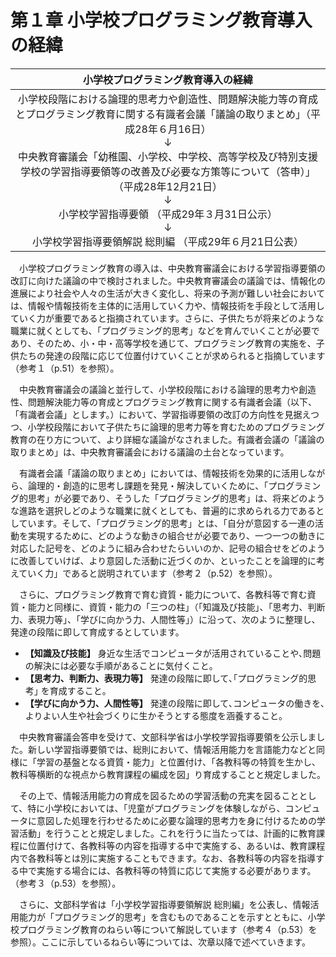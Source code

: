# 第１章 小学校プログラミング教育導入の経緯

| **小学校プログラミング教育導入の経緯** |
|:--------------------------------------------------------:|
| 小学校段階における論理的思考力や創造性、問題解決能力等の育成とプログラミング教育に関する有識者会議「議論の取りまとめ」（平成28年６月16日） <br />↓<br /> 中央教育審議会「幼稚園、小学校、中学校、高等学校及び特別支援学校の学習指導要領等の改善及び必要な方策等について（答申）」（平成28年12月21日） <br />↓<br /> 小学校学習指導要領 （平成29年３月31日公示） <br />↓<br /> 小学校学習指導要領解説 総則編 （平成29年６月21日公表）|

　小学校プログラミング教育の導入は、中央教育審議会における学習指導要領の改訂に向けた議論の中で検討されました。中央教育審議会の議論では、情報化の進展により社会や人々の生活が大きく変化し、将来の予測が難しい社会においては、情報や情報技術を主体的に活用していく力や、情報技術を手段として活用していく力が重要であると指摘されています。さらに、子供たちが将来どのような職業に就くとしても、「プログラミング的思考」などを育んでいくことが必要であり、そのため、小・中・高等学校を通じて、プログラミング教育の実施を、子供たちの発達の段階に応じて位置付けていくことが求められると指摘しています（参考１（p.51）を参照）。

　中央教育審議会の議論と並行して、小学校段階における論理的思考力や創造性、問題解決能力等の育成とプログラミング教育に関する有識者会議（以下、「有識者会議」とします。）において、学習指導要領の改訂の方向性を見据えつつ、小学校段階において子供たちに論理的思考力等を育むためのプログラミング教育の在り方について、より詳細な議論がなされました。有識者会議の「議論の取りまとめ」は、中央教育審議会における議論の土台となっています。

　有識者会議「議論の取りまとめ」においては、情報技術を効果的に活用しながら、論理的・創造的に思考し課題を発見・解決していくために、「プログラミング的思考」が必要であり、そうした「プログラミング的思考」は、将来どのような進路を選択しどのような職業に就くとしても、普遍的に求められる力であるとしています。そして、「プログラミング的思考」とは、「自分が意図する一連の活動を実現するために、どのような動きの組合せが必要であり、一つ一つの動きに対応した記号を、どのように組み合わせたらいいのか、記号の組合せをどのように改善していけば、より意図した活動に近づくのか、といったことを論理的に考えていく力」であると説明されています（参考２（p.52）を参照）。

　さらに、プログラミング教育で育む資質・能力について、各教科等で育む資質・能力と同様に、資質・能力の「三つの柱」（「知識及び技能」、「思考力、判断力、表現力等」、「学びに向かう力、人間性等」）に沿って、次のように整理し、発達の段階に即して育成するとしています。

* **【知識及び技能】** 身近な生活でコンピュータが活用されていることや､問題の解決には必要な手順があることに気付くこと。
* **【思考力、判断力、表現力等】** 発達の段階に即して､｢プログラミング的思考｣ を育成すること。
* **【学びに向かう力、人間性等】** 発達の段階に即して､コンピュータの働きを､ よりよい人生や社会づくりに生かそうとする態度を涵養すること。

　中央教育審議会答申を受けて、文部科学省は小学校学習指導要領を公示しました。新しい学習指導要領では、総則において、情報活用能力を言語能力などと同様に「学習の基盤となる資質・能力」と位置付け、「各教科等の特質を生かし、教科等横断的な視点から教育課程の編成を図」り育成することと規定しました。

　その上で、情報活用能力の育成を図るための学習活動の充実を図ることとして、特に小学校においては、「児童がプログラミングを体験しながら、コンピュータに意図した処理を行わせるために必要な論理的思考力を身に付けるための学習活動」を行うことと規定しました。これを行うに当たっては、計画的に教育課程に位置付けて、各教科等の内容を指導する中で実施する、あるいは、教育課程内で各教科等とは別に実施することもできます。なお、各教科等の内容を指導する中で実施する場合には、各教科等の特質に応じて実施する必要があります。（参考３（p.53）を参照）。

　さらに、文部科学省は「小学校学習指導要領解説 総則編」を公表し、情報活用能力が「プログラミング的思考」を含むものであることを示すとともに、小学校プログラミング教育のねらい等について解説しています（参考４（p.53）を参照）。ここに示しているねらい等については、次章以降で述べていきます。